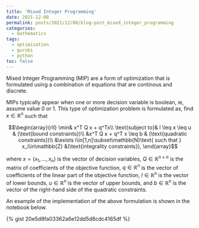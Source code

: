 ```yaml
---
title: 'Mixed Integer Programming'
date: 2021-12-08
permalink: posts/2021/12/08/blog-post_mixed_integer_programming
categories: 
  - mathematics
tags:
  - optimization
  - gurobi
  - python
toc: false
---
```


Mixed Integer Programming (MIP) are a form of optimization that is formulated using a combination of equations that are continous and discrete.

MIPs typically appear when one or more decision variable is boolean, ie, assume value 0 or 1. This type of optimization problem is formulated as, find $x\in\mathbb{R}^n$ such that

$$\begin{array}{rll}
\min& x^T Q x + q^Tx\\
\text{subject to}& l \leq x \leq u & (\text{bound constraints})\\
&x^T Q x + q^T x \leq b & (\text{quadratic constraints})\\
&\exists i\in[1,n]\subset\mathbb{N}\text{ such that } x_i\in\mathbb{Z} &(\text{integrality constraints}),
\end{array}$$

where $x=(x_1,\ldots,x_n)$ is the vector of decision variables, $Q\in\mathbb{R}^{n\times n}$ is the matrix of coefficients of the objective function, $q\in\mathbb{R}^n$ is the vector of coefficients of the linear part of the objective function, $l\in\mathbb{R}^n$ is the vector of lower bounds, $u\in\mathbb{R}^n$ is the vector of upper bounds, and $b\in\mathbb{R}^n$ is the vector of the right-hand side of the quadratic constraints.

An example of the implementation of the above formulation is shown in the notebook below.

{% gist 20e5d8fa03362a6e12dd5d8cdc4165df %}